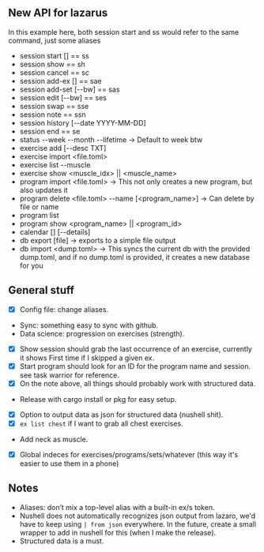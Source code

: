 ## New API for lazarus
In this example here, both session start and ss would refer to the same command, just some aliases

- session start <program> <block> [<week>] == ss
- session show == sh
- session cancel == sc
- session add-ex <exercise> <sets> [<reps>] == sae
- session add-set <idx> <weight> <reps> [--bw] == sas
- session edit <idx> <weight> <reps> [--bw] == ses
- session swap <idx> <variation> == sse
- session note <idx> <note> == ssn
- session history <program> <block> [--date YYYY-MM-DD]
- session end == se
- status --week --month --lifetime -> Default to week btw
- exercise add <name> <muscle> [--desc TXT]
- exercise import <file.toml>
- exercise list --muscle
- exercise show <muscle_idx> || <muscle_name>
- program import <file.toml> -> This not only creates a new program, but also updates it
- program delete <file.toml> --name [<program_name>] -> Can delete by file or name
- program list
- program show <program_name> || <program_id>
- calendar [<YYYY-MM>] [--details]
- db export [file] -> exports to a simple file output
- db import <dump.toml> -> This syncs the current db with the provided dump.toml, and if no dump.toml is provided, it creates a new database for you

## General stuff
- [x] Config file: change aliases.
- Sync: something easy to sync with github.
- Data science: progression on exercises (strength).
- [x] Show session should grab the last occurrence of an exercise, currently it shows First time if I skipped a given ex.
- [x] Start program should look for an ID for the program name and session. see task warrior for reference. 
- [x] On the note above, all things should probably work with structured data.
- Release with cargo install or pkg for easy setup.
- [x] Option to output data as json for structured data (nushell shit).
- [x] `ex list chest` if I want to grab all chest exercises.
- Add neck as muscle.
- [x] Global indeces for exercises/programs/sets/whatever (this way it's easier to use them in a phone)

## Notes
- Aliases: don’t mix a top-level alias with a built-in ex/s token.
- Nushell does not automatically recognizes json output from lazaro, we'd have to keep using `| from json` everywhere. In the future, create a small wrapper to add in nushell for this (when I make the release).
- Structured data is a must.
